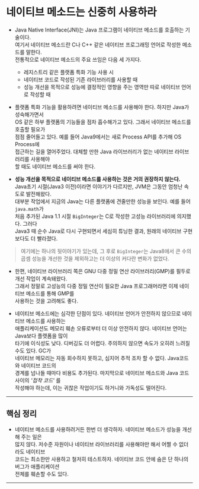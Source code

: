 # 네이티브 메소드는 신중히 사용하라

- Java Native Interface(JNI)는 Java 프로그램이 네이티브 메소드를 호출하는 기술이다.  
  여기서 네이티브 메소드란 C나 C++ 같은 네이티브 프로그래밍 언어로 작성한 메소드를 말한다.  
  전통적으로 네이티브 메소드의 주요 쓰임은 다음 세 가지다.

  - 레지스트리 같은 플랫폼 특화 기능 사용 시
  - 네이티브 코드로 작성된 기존 라이브러리를 사용할 때
  - 성능 개선을 목적으로 성능에 결정적인 영향을 주는 영역만 따로 네이티브 언어로 작성할 때

- 플랫폼 특화 기능을 활용하려면 네이티브 메소드를 사용해야 한다. 하지만 Java가 성숙해가면서  
  OS 같은 하부 플랫폼의 기능들을 점차 흡수해가고 있다. 그래서 네이티브 메소드를 호출할 필요가  
  점점 줄어들고 있다. 예를 들어 Java9에서는 새로 Process API를 추가해 OS Process에  
  접근하는 길을 열어주었다. 대체할 만한 Java 라이브러리가 없는 네이티브 라이브러리를 사용해야  
  할 때도 네이티브 메소드를 써야 한다.

- **성능 개선을 목적으로 네이티브 메소드를 사용하는 것은 거의 권장하지 않는다.**  
  Java초기 시절(Java3 이전)이라면 이야기가 다르지만, JVM은 그동안 엄청난 속도로 발전해왔다.  
  대부분 작업에서 지금의 Java는 다른 플랫폼에 견줄만한 성능을 보인다. 예를 들어 `java.math`가  
  처음 추가된 Java 1.1 시절 `BigInteger`는 C로 작성한 고성능 라이브러리에 의지했다. 그러다  
  Java3 때 순수 Java로 다시 구현되면서 세심히 튜닝한 결과, 원래의 네이티브 구현보다도 더 빨라졌다.

> 여기에는 하나의 뒷이야기가 있는데, 그 후로 `BigInteger`는 Java8에서 큰 수의  
> 곱셈 성능을 개선한 것을 제외하고는 더 이상의 커다란 변화가 없었다.

- 한편, 네이티브 라이브러리 쪽은 GNU 다중 정밀 연산 라이브러리(GMP)를 필두로 개선 작업이 계속돼왔다.  
  그래서 정말로 고성능의 다중 정밀 연산이 필요한 Java 프로그래머라면 이제 네이티브 메소드를 통해 GMP를  
  사용하는 것을 고려해도 좋다.

- 네이티브 메소드에는 심각한 단점이 있다. 네이티브 언어가 안전하지 않으므로 네이티브 메소드를 사용하는  
  애플리케이션도 메모리 훼손 오류로부터 더 이상 안전하지 않다. 네이티브 언어는 Java보다 플랫폼을 많이  
  타기에 이식성도 낮다. 디버깅도 더 어렵다. 주의하지 않으면 속도가 오히려 느려질 수도 있다. GC가  
  네이티브 메모리는 자동 회수하지 못하고, 심지어 추적 조차 할 수 없다. Java코드와 네이티브 코드의  
  경계를 넘나들 때마다 비용도 추가된다. 마지막으로 네이티브 메소드와 Java 코드 사이의 _'접착 코드'_ 를  
  작성해야 하는데, 이는 귀찮은 작업이기도 하거니와 가독성도 떨어진다.

<hr/>

## 핵심 정리

- 네이티브 메소드를 사용하려거든 한번 더 생각하자. 네이티브 메소드가 성능을 개선해 주는 일은  
  많지 않다. 저수준 자원이나 네이티브 라이브러리를 사용해야만 해서 어쩔 수 없더라도 네이티브  
  코드는 최소한만 사용하고 철저히 테스트하자. 네이티브 코드 안에 숨은 단 하나의 버그가 애플리케이션  
  전체를 훼손할 수도 있다.

<hr/>
